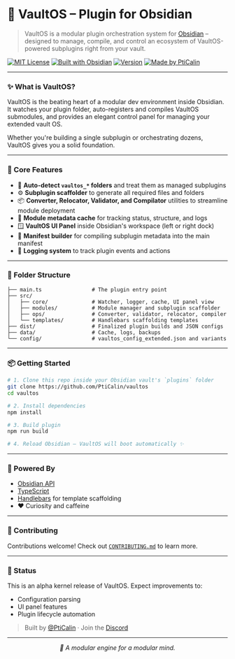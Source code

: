 # 🧠 VaultOS – Plugin for Obsidian

> VaultOS is a modular plugin orchestration system for [Obsidian](https://obsidian.md) – designed to manage, compile, and control an ecosystem of VaultOS-powered subplugins right from your vault.

[![MIT License](https://img.shields.io/badge/License-MIT-green?style=flat-square)](./LICENSE)
[![Built with Obsidian](https://img.shields.io/badge/Built%20With-Obsidian-blueviolet?style=flat-square)](https://obsidian.md)
[![Version](https://img.shields.io/badge/version-0.1.0-blue?style=flat-square)](./manifest.json)
[![Made by PtiCalin](https://img.shields.io/badge/Made%20by-PtiCalin-8a2be2?style=flat-square)](https://github.com/PtiCalin)

---

### ✨ What is VaultOS?

VaultOS is the beating heart of a modular dev environment inside Obsidian. It watches your plugin folder, auto-registers and compiles VaultOS submodules, and provides an elegant control panel for managing your extended vault OS.

Whether you're building a single subplugin or orchestrating dozens, VaultOS gives you a solid foundation.

---

### 🔧 Core Features

- 🧩 **Auto-detect `vaultos_*` folders** and treat them as managed subplugins
- ⚙️ **Subplugin scaffolder** to generate all required files and folders
- 📦 **Converter, Relocator, Validator, and Compilator** utilities to streamline module deployment
- 💾 **Module metadata cache** for tracking status, structure, and logs
- 🪟 **VaultOS UI Panel** inside Obsidian's workspace (left or right dock)
- 📁 **Manifest builder** for compiling subplugin metadata into the main manifest
- 📑 **Logging system** to track plugin events and actions

---

### 📁 Folder Structure

```
├── main.ts                # The plugin entry point
├── src/
│   ├── core/              # Watcher, logger, cache, UI panel view
│   ├── modules/           # Module manager and subplugin scaffolder
│   ├── ops/               # Converter, validator, relocator, compiler
│   └── templates/         # Handlebars scaffolding templates
├── dist/                  # Finalized plugin builds and JSON configs
├── data/                  # Cache, logs, backups
└── config/                # vaultos_config_extended.json and variants
```

---

### 📦 Getting Started

```bash
# 1. Clone this repo inside your Obsidian vault's `plugins` folder
git clone https://github.com/PtiCalin/vaultos
cd vaultos

# 2. Install dependencies
npm install

# 3. Build plugin
npm run build

# 4. Reload Obsidian – VaultOS will boot automatically ✨
```

---

### 🚀 Powered By

- [Obsidian API](https://docs.obsidian.md/)
- [TypeScript](https://www.typescriptlang.org/)
- [Handlebars](https://handlebarsjs.com/) for template scaffolding
- ❤️ Curiosity and caffeine

---

### 🤝 Contributing

Contributions welcome! Check out [`CONTRIBUTING.md`](./CONTRIBUTING.md) to learn more.

---

### 🧪 Status

This is an alpha kernel release of VaultOS. Expect improvements to:
- Configuration parsing
- UI panel features
- Plugin lifecycle automation

> Built by [@PtiCalin](https://github.com/PtiCalin) · Join the [Discord](https://discord.gg/dX8ZPDrN)

---

<p align="center"><i>🌌 A modular engine for a modular mind.</i></p>
